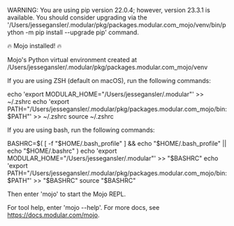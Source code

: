 WARNING: You are using pip version 22.0.4; however, version 23.3.1 is available.
You should consider upgrading via the '/Users/jessegansler/.modular/pkg/packages.modular.com_mojo/venv/bin/python -m pip install --upgrade pip' command.

🔥 Mojo installed! 🔥

Mojo's Python virtual environment created at /Users/jessegansler/.modular/pkg/packages.modular.com_mojo/venv

If you are using ZSH (default on macOS), run the following commands:

echo 'export MODULAR_HOME="/Users/jessegansler/.modular"' >> ~/.zshrc
echo 'export PATH="/Users/jessegansler/.modular/pkg/packages.modular.com_mojo/bin:$PATH"' >> ~/.zshrc
source ~/.zshrc

If you are using bash, run the following commands:

BASHRC=$( [ -f "$HOME/.bash_profile" ] && echo "$HOME/.bash_profile" || echo "$HOME/.bashrc" )
echo 'export MODULAR_HOME="/Users/jessegansler/.modular"' >> "$BASHRC"
echo 'export PATH="/Users/jessegansler/.modular/pkg/packages.modular.com_mojo/bin:$PATH"' >> "$BASHRC"
source "$BASHRC"

Then enter 'mojo' to start the Mojo REPL.

For tool help, enter 'mojo --help'.
For more docs, see https://docs.modular.com/mojo.